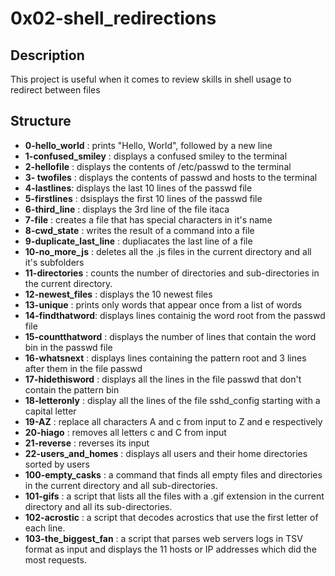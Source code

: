 # 0x02-shell_redirections

## Description

  This project is useful when it comes to review skills in shell usage to redirect between files 
  
## Structure
 *  **0-hello_world** : prints "Hello, World", followed by a new line
 *  **1-confused_smiley** : displays a confused smiley to the terminal
 *  **2-hellofile** : displays the contents of /etc/passwd to the terminal
 *  **3- twofiles** : displays the contents of passwd and hosts to the terminal
 *  **4-lastlines**: displays the last 10 lines of the passwd file
 *  **5-firstlines** : dsisplays the first 10 lines of the passwd file
 *  **6-third_line** : displays the 3rd line of the file itaca
 *  **7-file** : creates a file that has special characters in it's name
 *  **8-cwd_state** : writes the result of a command into a file
 *  **9-duplicate_last_line** : dupliacates the last line of a file
 *  **10-no_more_js** : deletes all the .js files in the current directory and all it's subfolders
 *  **11-directories** : counts the number of directories and sub-directories in the current directory.
 *  **12-newest_files** : displays the 10 newest files
 *  **13-unique** : prints only words that appear once from a list of words
 *  **14-findthatword**: displays lines containig the word root from the passwd file
 *  **15-countthatword** : displays the number of lines that contain the word bin in the passwd file
 *  **16-whatsnext** : displays lines containing the pattern root and 3 lines after them in the file passwd
 *  **17-hidethisword** : displays all the lines in the file passwd that don't contain the pattern bin 
 *  **18-letteronly** : display all the lines of the file sshd_config starting with a capital letter 
 *  **19-AZ** : replace all characters A and c from input to Z and e respectively
 *  **20-hiago** : removes all letters c and C from input
 *  **21-reverse** : reverses its input
 *  **22-users_and_homes** : displays all users and their home directories sorted by users
 * **100-empty_casks** : a command that finds all empty files and directories in the current directory and all sub-directories.
 * **101-gifs** : a script that lists all the files with a .gif extension in the current directory and all its sub-directories.
 * **102-acrostic** : a script that decodes acrostics that use the first letter of each line.
 * **103-the_biggest_fan** : a script that parses web servers logs in TSV format as input and displays the 11 hosts or IP addresses which did the most requests.
